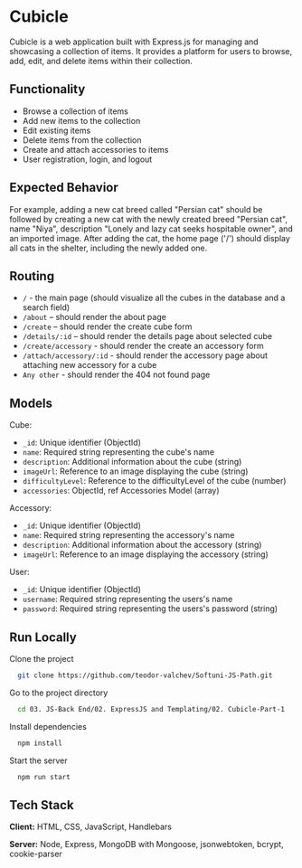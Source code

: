 
# Cubicle

Cubicle is a web application built with Express.js for managing and showcasing a collection of items. It provides a platform for users to browse, add, edit, and delete items within their collection.

## Functionality

- Browse a collection of items
- Add new items to the collection
- Edit existing items
- Delete items from the collection
- Create and attach accessories to items
- User registration, login, and logout

## Expected Behavior

For example, adding a new cat breed called "Persian cat" should be followed by creating a new cat with the newly created breed "Persian cat", name "Niya", description "Lonely and lazy cat seeks hospitable owner", and an imported image. After adding the cat, the home page ('/') should display all cats in the shelter, including the newly added one.

## Routing

- `/` - the main page (should visualize all the cubes in the database and a search field)
- `/about` – should render the about page
- `/create` – should render the create cube form
- `/details/:id` – should render the details page about selected cube
- `/create/accessory` - should render the create an accessory form
- `/attach/accessory/:id` - should render the accessory page about attaching new accessory for a cube
- `Any other` - should render the 404 not found page

## Models
Cube:

- `_id`: Unique identifier (ObjectId)
- `name`: Required string representing the cube's name
- `description`: Additional information about the cube (string)
- `imageUrl`: Reference to an image displaying the cube (string)
- `difficultyLevel`: Reference to the difficultyLevel of the cube (number)
- `accessories`: ObjectId, ref Accessories Model (array)

Accessory:

- `_id`: Unique identifier (ObjectId)
- `name`: Required string representing the accessory's name
- `description`: Additional information about the accessory (string)
- `imageUrl`: Reference to an image displaying the accessory (string)

User:

- `_id`: Unique identifier (ObjectId)
- `username`: Required string representing the users's name
- `password`: Required string representing the users's password (string)

## Run Locally

Clone the project

```bash
  git clone https://github.com/teodor-valchev/Softuni-JS-Path.git
```

Go to the project directory

```bash
  cd 03. JS-Back End/02. ExpressJS and Templating/02. Cubicle-Part-1
```

Install dependencies

```bash
  npm install
```

Start the server

```bash
  npm run start
```


## Tech Stack

**Client:** HTML, CSS, JavaScript, Handlebars

**Server:** Node, Express, MongoDB with Mongoose, jsonwebtoken, bcrypt, cookie-parser


